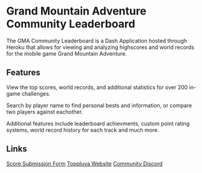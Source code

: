 # Grand Mountain Adventure Community Leaderboard

The GMA Community Leaderboard is a Dash Application hosted through Heroku that allows for viewing and analyzing highscores and world records for the mobile game Grand Mountain Adventure. 

## Features

View the top scores, world records, and additional statistics for over 200 in-game challenges.

Search by player name to find personal bests and information, or compare two players against eachother. 

Additional features include leaderboard achievments, custom point rating systems, world record history for each track and much more. 


## Links

[Score Submission Form](https://docs.google.com/forms/d/1n3DL3h3NYxhWCBG0NSrtM48uIE3OGvMfL2MVKdBU_kA/edit#responses)
[Toppluva Website](https://www.toppluva.com/press/index.php)
[Community Discord](https://discord.com/invite/SA4F5WN)
